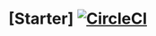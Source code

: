 # [Starter] [![CircleCI](https://circleci.com/gh/Madejczyk/starter/tree/master.svg?style=svg)](https://circleci.com/gh/Madejczyk/starter/tree/master)